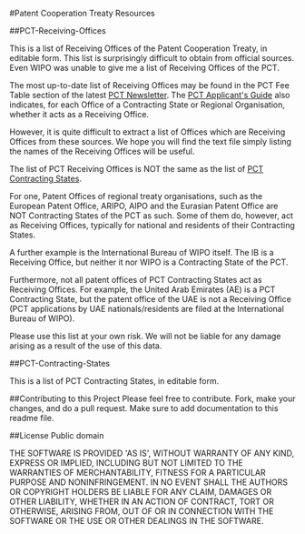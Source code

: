 #Patent Cooperation Treaty Resources

##PCT-Receiving-Offices

This is a list of Receiving Offices of the Patent Cooperation Treaty, in editable form. This list is surprisingly difficult to obtain from official sources. Even WIPO was unable to give me a list of Receiving Offices of the PCT.

The most up-to-date list of Receiving Offices may be found in the PCT Fee Table section of the latest [PCT Newsletter](http://www.wipo.int/pct/en/newslett/). The [PCT Applicant's Guide](http://www.wipo.int/pct/en/appguide/index.jsp) also indicates, for each Office of a Contracting State or Regional Organisation, whether it acts as a Receiving Office.

However, it is quite difficult to extract a list of Offices which are Receiving Offices from these sources. We hope you will find the text file simply listing the names of the Receiving Offices will be useful.

The list of PCT Receiving Offices is NOT the same as the list of [PCT Contracting States](https://github.com/Cantab/Patent-Cooperation-Treaty/blob/master/PCT%20Contracting%20States.txt).

For one, Patent Offices of regional treaty organisations, such as the European Patent Office, ARIPO, AIPO and the Eurasian Patent Office are NOT Contracting States of the PCT as such. Some of them do, however, act as Receiving Offices, typically for national and residents of their Contracting States.

A further example is the International Bureau of WIPO itself. The IB is a Receiving Office, but neither it nor WIPO is a Contracting State of the PCT.

Furthermore, not all patent offices of PCT Contracting States act as Receiving Offices. For example, the United Arab Emirates (AE) is a PCT Contracting State, but the patent office of the UAE is not a Receiving Office (PCT applications by UAE nationals/residents are filed at the International Bureau of WIPO).

Please use this list at your own risk. We will not be liable for any damage arising as a result of the use of this data.

##PCT-Contracting-States

This is a list of PCT Contracting States, in editable form.

##Contributing to this Project
Please feel free to contribute. Fork, make your changes, and do a pull request. Make sure to add documentation to this readme file.

##License
Public domain

THE SOFTWARE IS PROVIDED 'AS IS', WITHOUT WARRANTY OF ANY KIND, EXPRESS OR IMPLIED, INCLUDING BUT NOT LIMITED TO THE WARRANTIES OF MERCHANTABILITY, FITNESS FOR A PARTICULAR PURPOSE AND NONINFRINGEMENT. IN NO EVENT SHALL THE AUTHORS OR COPYRIGHT HOLDERS BE LIABLE FOR ANY CLAIM, DAMAGES OR OTHER LIABILITY, WHETHER IN AN ACTION OF CONTRACT, TORT OR OTHERWISE, ARISING FROM, OUT OF OR IN CONNECTION WITH THE SOFTWARE OR THE USE OR OTHER DEALINGS IN THE SOFTWARE.